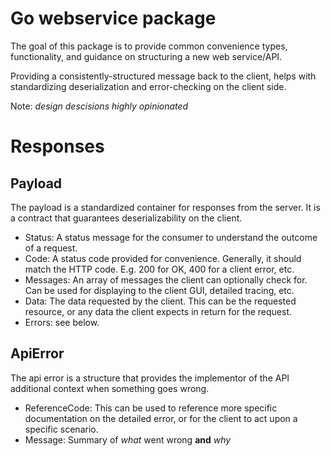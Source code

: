 # Go webservice package
The goal of this package is to provide common convenience types, functionality, and guidance on structuring a new web service/API. 

Providing a consistently-structured message back to the client, helps with standardizing deserialization and error-checking on the client side.

Note: *design descisions highly opinionated*

# Responses
## Payload
The payload is a standardized container for responses from the server. It is a contract that guarantees deserializability on the client.
- Status: A status message for the consumer to understand the outcome of a request.
- Code: A status code provided for convenience. Generally, it should match the HTTP code. E.g. 200 for OK, 400 for a client error, etc.
- Messages: An array of messages the client can optionally check for. Can be used for displaying to the client GUI, detailed tracing, etc.   
- Data: The data requested by the client. This can be the requested resource, or any data the client expects in return for the request.
- Errors: see below.

## ApiError
The api error is a structure that provides the implementor of the API additional context when something goes wrong.
- ReferenceCode: This can be used to reference more specific documentation on the detailed error, or for the client to act upon a specific scenario.
- Message: Summary of *what* went wrong **and** *why*
